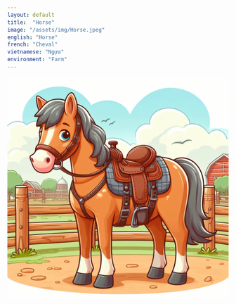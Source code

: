 ```yaml
---
layout: default
title:  "Horse"
image: "/assets/img/Horse.jpeg"
english: "Horse"
french: "Cheval"
vietnamese: "Ngựa"
environment: "Farm"
---
```


![Horse](/assets/img/Horse.jpeg)